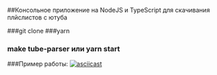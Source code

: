 
##Консольное приложение на NodeJS и TypeScript для скачивания плйслистов с ютуба

###git clone
###yarn
### make tube-parser или yarn start

###Пример работы:
[![asciicast](https://asciinema.org/a/MQ45trwF6K7x0nQBBIrXaOuib.svg)](https://asciinema.org/a/MQ45trwF6K7x0nQBBIrXaOuib)
